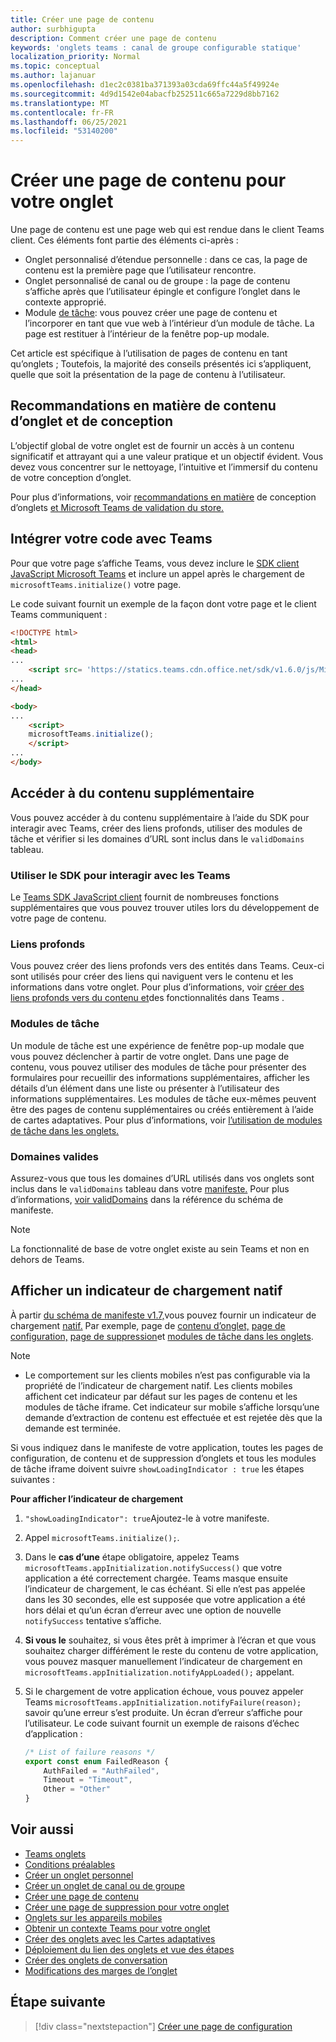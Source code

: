 ```yaml
---
title: Créer une page de contenu
author: surbhigupta
description: Comment créer une page de contenu
keywords: 'onglets teams : canal de groupe configurable statique'
localization_priority: Normal
ms.topic: conceptual
ms.author: lajanuar
ms.openlocfilehash: d1ec2c0381ba371393a03cda69ffc44a5f49924e
ms.sourcegitcommit: 4d9d1542e04abacfb252511c665a7229d8bb7162
ms.translationtype: MT
ms.contentlocale: fr-FR
ms.lasthandoff: 06/25/2021
ms.locfileid: "53140200"
---
```

# <a name="create-a-content-page-for-your-tab"></a>Créer une page de contenu pour votre onglet

Une page de contenu est une page web qui est rendue dans le client Teams client. Ces éléments font partie des éléments ci-après :

* Onglet personnalisé d’étendue personnelle : dans ce cas, la page de contenu est la première page que l’utilisateur rencontre.
* Onglet personnalisé de canal ou de groupe : la page de contenu s’affiche après que l’utilisateur épingle et configure l’onglet dans le contexte approprié.
* Module [de tâche](~/task-modules-and-cards/what-are-task-modules.md): vous pouvez créer une page de contenu et l’incorporer en tant que vue web à l’intérieur d’un module de tâche. La page est restituer à l’intérieur de la fenêtre pop-up modale.

Cet article est spécifique à l’utilisation de pages de contenu en tant qu’onglets ; Toutefois, la majorité des conseils présentés ici s’appliquent, quelle que soit la présentation de la page de contenu à l’utilisateur.

## <a name="tab-content-and-design-guidelines"></a>Recommandations en matière de contenu d’onglet et de conception

L’objectif global de votre onglet est de fournir un accès à un contenu significatif et attrayant qui a une valeur pratique et un objectif évident. Vous devez vous concentrer sur le nettoyage, l’intuitive et l’immersif du contenu de votre conception d’onglet.

Pour plus d’informations, voir [recommandations en matière](~/tabs/design/tabs.md) de conception d’onglets [et Microsoft Teams de validation du store.](~/concepts/deploy-and-publish/appsource/prepare/teams-store-validation-guidelines.md)

## <a name="integrate-your-code-with-teams"></a>Intégrer votre code avec Teams

Pour que votre page s’affiche Teams, vous devez inclure le [SDK client JavaScript Microsoft Teams](/javascript/api/overview/msteams-client?view=msteams-client-js-latest&preserve-view=true) et inclure un appel après le chargement de `microsoftTeams.initialize()` votre page. 

Le code suivant fournit un exemple de la façon dont votre page et le client Teams communiquent :

```html
<!DOCTYPE html>
<html>
<head>
...
    <script src= 'https://statics.teams.cdn.office.net/sdk/v1.6.0/js/MicrosoftTeams.min.js'></script>
...
</head>

<body>
...
    <script>
    microsoftTeams.initialize();
    </script>
...
</body>
```

## <a name="access-additional-content"></a>Accéder à du contenu supplémentaire

Vous pouvez accéder à du contenu supplémentaire à l’aide du SDK pour interagir avec Teams, créer des liens profonds, utiliser des modules de tâche et vérifier si les domaines d’URL sont inclus dans le `validDomains` tableau.

### <a name="use-the-sdk-to-interact-with-teams"></a>Utiliser le SDK pour interagir avec les Teams

Le [Teams SDK JavaScript client](~/tabs/how-to/using-teams-client-sdk.md) fournit de nombreuses fonctions supplémentaires que vous pouvez trouver utiles lors du développement de votre page de contenu.

### <a name="deep-links"></a>Liens profonds

Vous pouvez créer des liens profonds vers des entités dans Teams. Ceux-ci sont utilisés pour créer des liens qui naviguent vers le contenu et les informations dans votre onglet. Pour plus d’informations, voir [créer des liens profonds vers du contenu et](~/concepts/build-and-test/deep-links.md)des fonctionnalités dans Teams .

### <a name="task-modules"></a>Modules de tâche

Un module de tâche est une expérience de fenêtre pop-up modale que vous pouvez déclencher à partir de votre onglet. Dans une page de contenu, vous pouvez utiliser des modules de tâche pour présenter des formulaires pour recueillir des informations supplémentaires, afficher les détails d’un élément dans une liste ou présenter à l’utilisateur des informations supplémentaires. Les modules de tâche eux-mêmes peuvent être des pages de contenu supplémentaires ou créés entièrement à l’aide de cartes adaptatives. Pour plus d’informations, voir [l’utilisation de modules de tâche dans les onglets.](~/task-modules-and-cards/task-modules/task-modules-tabs.md)

### <a name="valid-domains"></a>Domaines valides

Assurez-vous que tous les domaines d’URL utilisés dans vos onglets sont inclus dans le `validDomains` tableau dans votre [manifeste.](~/concepts/build-and-test/apps-package.md) Pour plus d’informations, [voir validDomains](~/resources/schema/manifest-schema.md#validdomains) dans la référence du schéma de manifeste.

> [!NOTE]
> La fonctionnalité de base de votre onglet existe au sein Teams et non en dehors de Teams.

## <a name="show-a-native-loading-indicator"></a>Afficher un indicateur de chargement natif

À partir [du schéma de manifeste v1.7,](../../../resources/schema/manifest-schema.md)vous pouvez fournir un indicateur de chargement [natif.](../../../resources/schema/manifest-schema.md#showloadingindicator) Par exemple, page de [contenu d’onglet,](#integrate-your-code-with-teams) [page de configuration,](configuration-page.md) [page de suppression](removal-page.md)et [modules de tâche dans les onglets](../../../task-modules-and-cards/task-modules/task-modules-tabs.md).

> [!NOTE]
> * Le comportement sur les clients mobiles n’est pas configurable via la propriété de l’indicateur de chargement natif. Les clients mobiles affichent cet indicateur par défaut sur les pages de contenu et les modules de tâche iframe. Cet indicateur sur mobile s’affiche lorsqu’une demande d’extraction de contenu est effectuée et est rejetée dès que la demande est terminée.

Si vous indiquez dans le manifeste de votre application, toutes les pages de configuration, de contenu et de suppression d’onglets et tous les modules de tâche iframe doivent suivre `showLoadingIndicator : true`  les étapes suivantes :

**Pour afficher l’indicateur de chargement**

1. `"showLoadingIndicator": true`Ajoutez-le à votre manifeste.
1. Appel `microsoftTeams.initialize();`.
1. Dans le **cas d’une** étape obligatoire, appelez Teams `microsoftTeams.appInitialization.notifySuccess()` que votre application a été correctement chargée. Teams masque ensuite l’indicateur de chargement, le cas échéant. Si elle n’est pas appelée dans les 30 secondes, elle est supposée que votre application a été hors délai et qu’un écran d’erreur avec une option de nouvelle `notifySuccess`  tentative s’affiche.
1. **Si vous le** souhaitez, si vous êtes prêt à imprimer à l’écran et que vous souhaitez charger différément le reste du contenu de votre application, vous pouvez masquer manuellement l’indicateur de chargement en `microsoftTeams.appInitialization.notifyAppLoaded();` appelant.
1. Si le chargement de votre application échoue, vous pouvez appeler Teams `microsoftTeams.appInitialization.notifyFailure(reason);` savoir qu’une erreur s’est produite. Un écran d’erreur s’affiche pour l’utilisateur. Le code suivant fournit un exemple de raisons d’échec d’application :

    ```typescript
    /* List of failure reasons */
    export const enum FailedReason {
        AuthFailed = "AuthFailed",
        Timeout = "Timeout",
        Other = "Other"
    }
    ```

## <a name="see-also"></a>Voir aussi

* [Teams onglets](~/tabs/what-are-tabs.md)
* [Conditions préalables](~/tabs/how-to/tab-requirements.md)
* [Créer un onglet personnel](~/tabs/how-to/create-personal-tab.md)
* [Créer un onglet de canal ou de groupe](~/tabs/how-to/create-channel-group-tab.md)
* [Créer une page de contenu](~/tabs/how-to/create-tab-pages/content-page.md)
* [Créer une page de suppression pour votre onglet](~/tabs/how-to/create-tab-pages/removal-page.md)
* [Onglets sur les appareils mobiles](~/tabs/design/tabs-mobile.md)
* [Obtenir un contexte Teams pour votre onglet](~/tabs/how-to/access-teams-context.md)
* [Créer des onglets avec les Cartes adaptatives](~/tabs/how-to/build-adaptive-card-tabs.md)
* [Déploiement du lien des onglets et vue des étapes](~/tabs/tabs-link-unfurling.md)
* [Créer des onglets de conversation](~/tabs/how-to/conversational-tabs.md)
* [Modifications des marges de l’onglet](~/resources/removing-tab-margins.md)

## <a name="next-step"></a>Étape suivante

> [!div class="nextstepaction"]
> [Créer une page de configuration](~/tabs/how-to/create-tab-pages/configuration-page.md)
